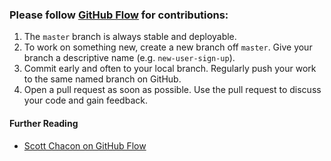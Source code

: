 ### Please follow [GitHub Flow][gh-flow] for contributions:
1. The `master` branch is always stable and deployable.
2. To work on something new, create a new branch off `master`. Give your branch a descriptive name (e.g. `new-user-sign-up`).
3. Commit early and often to your local branch. Regularly push your work to the same named branch on GitHub.
4. Open a pull request as soon as possible. Use the pull request to discuss your code and gain feedback.

#### Further Reading
- [Scott Chacon on GitHub Flow][scott]

[gh-flow]: https://guides.github.com/introduction/flow/index.html
[scott]: http://scottchacon.com/2011/08/31/github-flow.html
